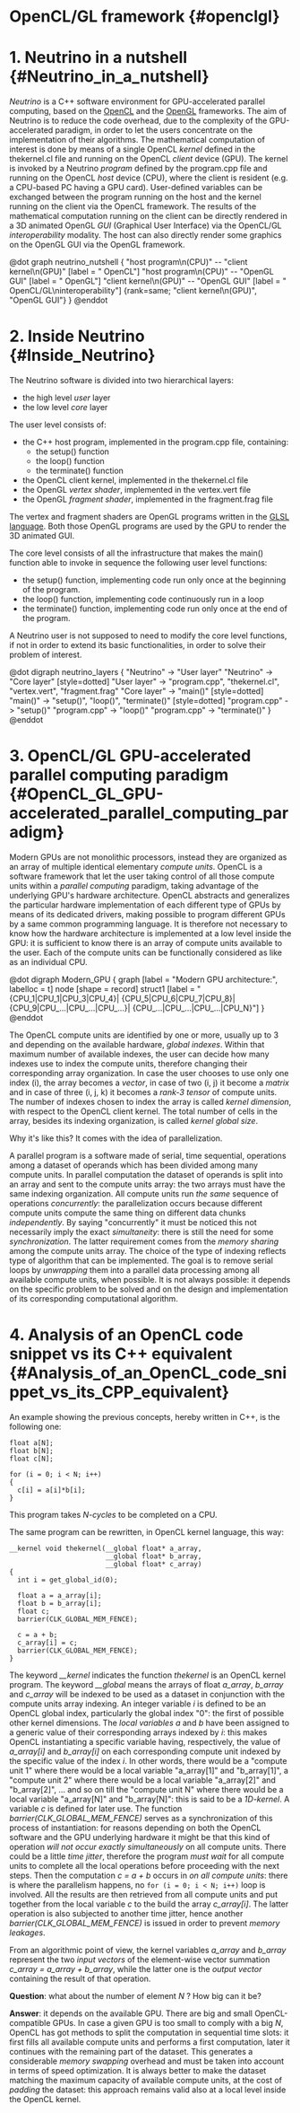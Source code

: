 # OpenCL/GL framework {#openclgl}

# 1. Neutrino in a nutshell {#Neutrino_in_a_nutshell}
*Neutrino* is a C++ software environment for GPU-accelerated parallel computing,
based on the [OpenCL](https://en.wikipedia.org/wiki/OpenCL) and
the [OpenGL](https://en.wikipedia.org/wiki/OpenGL) frameworks.
The aim of Neutrino is to reduce the code overhead, due to the complexity of
the GPU-accelerated paradigm, in order to let the users concentrate on the
implementation of their algorithms.
The mathematical computation of interest is done by means of a single OpenCL
*kernel* defined in the thekernel.cl file and running on the OpenCL *client*
device (GPU). The kernel is invoked by a Neutrino *program* defined by the
program.cpp file and running on the OpenCL *host* device (CPU), where the client
is resident (e.g. a CPU-based PC having a GPU card).
User-defined variables can be exchanged between the program running on the
host and the kernel running on the client via the OpenCL framework.
The results of the mathematical computation running on the client can be
directly rendered in a 3D animated OpenGL *GUI* (Graphical User Interface) via the
OpenCL/GL *interoperability* modality.
The host can also directly render some graphics on the OpenGL GUI via the OpenGL
framework.

@dot
graph neutrino_nutshell
{
  "host program\n(CPU)" -- "client kernel\n(GPU)" [label = " OpenCL"]
  "host program\n(CPU)" -- "OpenGL GUI" [label = " OpenGL"]
  "client kernel\n(GPU)" -- "OpenGL GUI" [label = " OpenCL/GL\ninteroperability"]
  {rank=same; "client kernel\n(GPU)", "OpenGL GUI"}
}
@enddot

# 2. Inside Neutrino {#Inside_Neutrino}
The Neutrino software is divided into two hierarchical layers:
- the high level *user* layer
- the low level *core* layer

The user level consists of:
- the C++ host program, implemented in the program.cpp file, containing:
  - the setup() function
  - the loop() function
  - the terminate() function
- the OpenCL client kernel, implemented in the thekernel.cl file
- the OpenGL *vertex shader*, implemented in the vertex.vert file
- the OpenGL *fragment shader*, implemented in the fragment.frag file

The vertex and fragment shaders are OpenGL programs written in the [GLSL language](https://en.wikipedia.org/wiki/OpenGL_Shading_Language).
Both those OpenGL programs are used by the GPU to render the 3D animated GUI.

The core level consists of all the infrastructure that makes the main() function
able to invoke in sequence the following user level functions:
  - the setup() function, implementing code run only once at the beginning
  of the program.
  - the loop() function, implementing code continuously run in a loop
  - the terminate() function, implementing code run only once at the end of
  the program.

A Neutrino user is not supposed to need to modify the core level functions, if
not in order to extend its basic functionalities, in order to solve their problem of
interest.   

  @dot
  digraph neutrino_layers
  {
    "Neutrino" -> "User layer"
    "Neutrino" -> "Core layer" [style=dotted]
    "User layer" -> "program.cpp", "thekernel.cl", "vertex.vert", "fragment.frag"
    "Core layer" -> "main()" [style=dotted]
    "main()" -> "setup()", "loop()", "terminate()" [style=dotted]
    "program.cpp" -> "setup()"
    "program.cpp" -> "loop()"
    "program.cpp" -> "terminate()"
  }
  @enddot

# 3. OpenCL/GL GPU-accelerated parallel computing paradigm {#OpenCL_GL_GPU-accelerated_parallel_computing_paradigm}
Modern GPUs are not monolithic processors, instead they are organized as an
array of multiple identical elementary *compute units*.
OpenCL is a software framework that let the user taking control of all those
compute units within a *parallel computing* paradigm, taking advantage of the
underlying GPU's hardware architecture.
OpenCL abstracts and generalizes the particular hardware implementation of each
different type of GPUs by means of its dedicated drivers, making possible
to program different GPUs by a same common programming language.
It is therefore not necessary to know how the hardware architecture is implemented
at a low level inside the GPU: it is sufficient to know there is an array of
compute units available to the user. Each of the compute units can be functionally
considered as like as an individual CPU.

@dot
digraph Modern_GPU
{
  graph [label = "Modern GPU architecture:", labelloc = t]
  node [shape = record]
  struct1 [label = "{CPU_1|CPU_1|CPU_3|CPU_4}|
                    {CPU_5|CPU_6|CPU_7|CPU_8}|
                    {CPU_9|CPU_...|CPU_...|CPU_...}|
                    {CPU_...|CPU_...|CPU_...|CPU_N}"]
}
@enddot

The OpenCL compute units are identified by one or more, usually up to 3 and
depending on the available hardware, *global indexes*. Within that maximum number
of available indexes, the user can decide how many indexes use to index the
compute units, therefore changing their corresponding array organization.
In case the user chooses to use only one index (i), the array becomes a *vector*,
in case of two (i, j) it become a *matrix* and in case of three (i, j, k) it
becomes a *rank-3 tensor* of compute units. The number of indexes chosen to
index the array is called *kernel dimension*, with respect to the OpenCL client
kernel. The total number of cells in the array, besides its indexing organization,
is called *kernel global size*.

Why it's like this? It comes with the idea of parallelization.

A parallel program is a software made of serial, time sequential, operations
among a dataset of operands which has been divided among many compute units.
In parallel computation the dataset of operands is split into an array and sent to
the compute units array: the two arrays must have the same indexing organization.
All compute units run *the same* sequence of operations *concurrently*: the
parallelization occurs because different compute units compute the same thing on
different data chunks *independently*. By saying "concurrently"
it must be noticed this not necessarily imply the exact *simultaneity*: there
is still the need for some *synchronization*. The latter requirement comes from
the *memory sharing* among the compute units array.
The choice of the type of indexing reflects type of algorithm that can be
implemented. The goal is to remove serial loops by *unwrapping* them
into a parallel data processing among all available compute units, when
possible. It is not always possible: it depends on the specific problem to be
solved and on the design and implementation of its corresponding computational
algorithm.

# 4. Analysis of an OpenCL code snippet vs its C++ equivalent {#Analysis_of_an_OpenCL_code_snippet_vs_its_CPP_equivalent}
An example showing the previous concepts, hereby written in C++, is the following
one:
```
float a[N];
float b[N];
float c[N];

for (i = 0; i < N; i++)
{
  c[i] = a[i]*b[i];
}
```
This program takes *N-cycles* to be completed on a CPU.

The same program can be rewritten, in OpenCL kernel language, this way:
```
__kernel void thekernel(__global float* a_array,
                        __global float* b_array,
                        __global float* c_array)
{
  int i = get_global_id(0);

  float a = a_array[i];
  float b = b_array[i];
  float c;
  barrier(CLK_GLOBAL_MEM_FENCE);

  c = a + b;
  c_array[i] = c;
  barrier(CLK_GLOBAL_MEM_FENCE);
}
```

The keyword *__kernel* indicates the function *thekernel* is an OpenCL kernel
program. The keyword *__global* means the arrays of float *a_array*, *b_array*
and *c_array* will be indexed to be used as a dataset in conjunction with the
compute units array indexing. An integer variable *i* is defined to be an OpenCL
global index, particularly the global index "0": the first of possible other
kernel dimensions. The *local variables* *a* and *b* have been assigned to a
generic value of their corresponding arrays indexed by *i*: this makes OpenCL
instantiating a specific variable having, respectively, the value of
*a_array[i]* and *b_array[i]* on each corresponding compute unit indexed by the
specific value of the index *i*. In other words, there would be a
"compute unit 1" where there would be a local variable "a_array[1]" and
"b_array[1]", a "compute unit 2" where there would be a local variable
"a_array[2]" and "b_array[2]", ... and so on till the "compute unit N" where
there would be a local variable "a_array[N]" and "b_array[N]": this is said to
be a *1D-kernel*. A variable *c* is defined for later use.
The function *barrier(CLK_GLOBAL_MEM_FENCE)* serves as a synchronization of this
process of instantiation: for reasons depending on both the OpenCL
software and the GPU underlying hardware it might be that this kind of
operation *will not occur exactly simultaneously* on all compute units. There
could be a little *time jitter*, therefore the program *must wait* for all compute
units to complete all the local operations before proceeding with the next steps.
Then the computation *c = a + b* occurs in *on all compute units*: there
is where the parallelism happens, no `for (i = 0; i < N; i++)` loop is involved.
All the results are then retrieved from all compute units and put together from
the local variable *c* to the build the array *c_array[i]*.
The latter operation is also subjected to another time jitter, hence another
*barrier(CLK_GLOBAL_MEM_FENCE)* is issued in order to prevent *memory leakages*.

From an algorithmic point of view, the kernel variables *a_array* and *b_array*
represent the two *input vectors* of the element-wise vector summation
*c_array = a_array + b_array*, while the latter one is the *output vector*
containing the result of that operation.

**Question**: what about the number of element *N* ? How big can it be?

**Answer**: it depends on the available GPU. There are big and small OpenCL-compatible
GPUs. In case a given GPU is too small to comply with a big *N*, OpenCL has got
methods to split the computation in sequential time slots: it first fills all
available compute units and performs a first computation, later it continues with
the remaining part of the dataset. This generates a considerable *memory swapping*
overhead and must be taken into account in terms of speed optimization.
It is always better to make the dataset matching the maximum capacity of
available compute units, at the cost of *padding* the dataset: this approach
remains valid also at a local level inside the OpenCL kernel.
